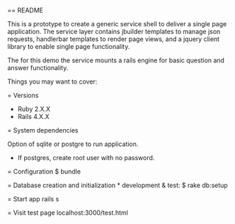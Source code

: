 == README

This is a prototype to create a generic service shell to deliver a single page application. The service layer contains jbuilder templates to manage json requests, handlerbar templates to render page views, and a jquery client library to enable single page functionality.

The for this demo the service mounts a rails engine for basic question and answer functionality.

Things you may want to cover:

= Versions
* Ruby 2.X.X
* Rails 4.X.X

= System dependencies

 Option of sqlite or postgre to run application.
  * If postgres, create root user with no password.

= Configuration
	$ bundle

= Database creation and initialization
	* development & test:
	$ rake db:setup

= Start app
	rails s

= Visit test page
	localhost:3000/test.html